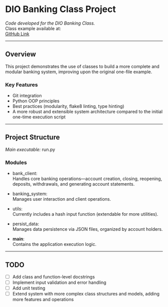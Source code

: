 # DIO Banking Class Project

*Code developed for the DIO Banking Class.*  
Class example available at:  
[GitHub Link](https://github.com/digitalinnovationone/trilha-python-dio/blob/main/00%20-%20Fundamentos/desafio.py)

---

## Overview

This project demonstrates the use of classes to build a more complete and modular banking system, improving upon the original one-file example.

### Key Features

- Git integration  
- Python OOP principles  
- Best practices (modularity, flake8 linting, type hinting)  
- A more robust and extensible system architecture compared to the initial one-time execution script

---

## Project Structure

*Main executable:* run.py

### Modules

- bank_client:  
  Handles core banking operations—account creation, closing, reopening, deposits, withdrawals, and generating account statements.

- banking_system:  
  Manages user interaction and client operations.

- utils:  
  Currently includes a hash input function (extendable for more utilities).

- persist_data:  
  Manages data persistence via JSON files, organized by account holders.

- __main__:  
  Contains the application execution logic.

---

## TODO

- [ ] Add class and function-level docstrings  
- [ ] Implement input validation and error handling
- [ ] Add unit testing
- [ ] Extend system with more complex class structures and models, adding more features and operations
